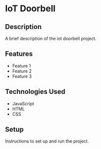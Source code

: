 # IoT Doorbell

## Description

A brief description of the iot doorbell project.

## Features

- Feature 1
- Feature 2
- Feature 3

## Technologies Used

- JavaScript
- HTML
- CSS

## Setup

Instructions to set up and run the project.
